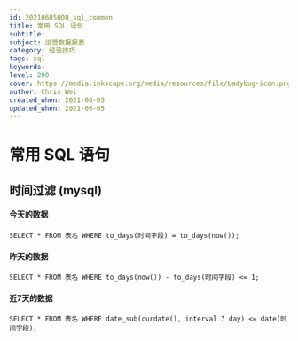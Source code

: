 ```yaml
---
id: 20210605000_sql_common
title: 常用 SQL 语句
subtitle: 
subject: 运营数据报表
category: 经验技巧
tags: sql
keywords: 
level: 200
cover: https://media.inkscape.org/media/resources/file/Ladybug-icon.png
author: Chris Wei
created_when: 2021-06-05
updated_when: 2021-06-05
---
```


# 常用 SQL 语句

## 时间过滤 (mysql)

#### 今天的数据

```
SELECT * FROM 表名 WHERE to_days(时间字段) = to_days(now());
```

#### 昨天的数据

```
SELECT * FROM 表名 WHERE to_days(now()) - to_days(时间字段) <= 1;
```

#### 近7天的数据

```
SELECT * FROM 表名 WHERE date_sub(curdate(), interval 7 day) <= date(时间字段);
```
